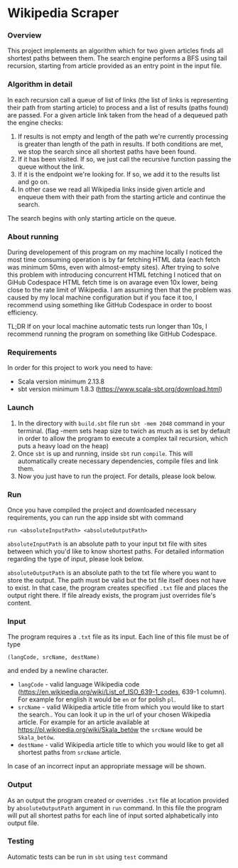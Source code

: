 # Wikipedia Scraper

### Overview

This project implements an algorithm which for two given articles finds all shortest paths between them.
The search engine performs a BFS using tail recursion, starting from article provided as an entry point
in the input file.

### Algorithm in detail

In each recursion call a queue of list of links (the list of links is representing their path from starting article) to process
and a list of results (paths found) are passed. For a given article link taken from the head of a dequeued path the engine checks:

1. If results is not empty and length of the path we're currently processing is greater than length of the path in results.
   If both conditions are met, we stop the search since all shortest paths have been found.
2. If it has been visited. If so, we just call the recursive function passing the queue without the link.
3. If it is the endpoint we're looking for. If so, we add it to the results list and go on.
4. In other case we read all Wikipedia links inside given article and enqueue them with their path from the starting article
   and continue the search.

The search begins with only starting article on the queue.

### About running

During developement of this program on my machine locally I noticed the most time consuming operation is by far fetching HTML data (each fetch was minimum 50ms, even with almost-empty sites). After trying to solve this problem with introducing concurrent HTML fetching I noticed that on GiHub Codespace HTML fetch time is on avarage even 10x lower, being close to the rate limit of Wikipedia. I am assuming then that the problem was caused by my local machine configuration but if you face it too, I recommend using something like GitHub Codespace in order to boost efficiency.

TL;DR If on your local machine automatic tests run longer than 10s, I recommend running the program on something like GitHub Codespace.

### Requirements

In order for this project to work you need to have:

* Scala version minimum 2.13.8
* sbt version minimum 1.8.3 (https://www.scala-sbt.org/download.html)

### Launch

1. In the directory with ``build.sbt`` file run ``sbt -mem 2048`` command in your terminal. (flag -mem sets heap size to twich as much as is set by default in order to allow the program to execute  a complex tail recursion, which puts a heavy load on the heap)
2. Once ``sbt`` is up and running, inside ``sbt`` run ``compile``. This will automatically create necessary dependencies, compile files and link them.
3. Now you just have to run the project. For details, please look below.

### Run

Once you have compiled the project and downloaded necessary requirements, you can run
the app inside sbt with command

```
run <absoluteInputPath> <absoluteOutputPath>
```

``absoluteInputPath`` is an absolute path to your input txt file
with sites between which you'd like to know shortest paths. For detailed information
regarding the type of input, please look below.

``absoluteOutputPath`` is an absolute path to the txt file where you want to store
the output. The path must be valid but the txt file itself does not have to exist.
In that case, the program creates specified ``.txt`` file and places the output
right there. If file already exists, the program just overrides file's content.

### Input

The program requires a ``.txt`` file as its input. Each line of this file must be of type

```
(langCode, srcName, destName)
```

and ended by a newline character.

- ``langCode`` - valid language Wikipedia code (https://en.wikipedia.org/wiki/List_of_ISO_639-1_codes, 639-1 column).
  For example for english it would be ``en`` or for polish ``pl``.
- ``srcName`` - valid Wikipedia article title from which you would like to start the search.. You can look it up in the url of your chosen
  Wikipedia article. For example for an article available at https://pl.wikipedia.org/wiki/Skala_betów the ``srcName``
  would be ``Skala_betów``.
- ``destName`` - valid Wikipedia article title to which you would like to get all shortest paths from ``srcName`` article.

In case of an incorrect input an appropriate message will be shown.

### Output

As an output the program created or overrides ``.txt`` file at location provided by
``absoluteOutputPath`` argument in ``run`` command. In this file the program will
put all shortest paths for each line of input sorted alphabetically into output file.

### Testing

Automatic tests can be run in ``sbt`` using ``test`` command
